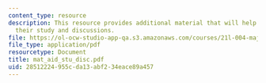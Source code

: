 ```yaml
---
content_type: resource
description: This resource provides additional material that will help the user in
  their study and discussions.
file: https://ol-ocw-studio-app-qa.s3.amazonaws.com/courses/21l-004-major-poets-fall-2001/28512224955cda13abf234eace89a457_mat_aid_stu_disc.pdf
file_type: application/pdf
resourcetype: Document
title: mat_aid_stu_disc.pdf
uid: 28512224-955c-da13-abf2-34eace89a457
---
```

